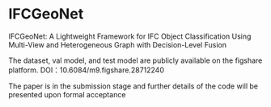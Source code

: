 # IFCGeoNet
IFCGeoNet: A Lightweight Framework for IFC Object Classification Using Multi-View and Heterogeneous Graph with Decision-Level Fusion

The dataset, val model, and test model are publicly available on the figshare platform.
DOI：10.6084/m9.figshare.28712240

The paper is in the submission stage and further details of the code will be presented upon formal acceptance
